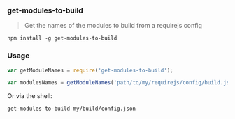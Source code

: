### get-modules-to-build

> Get the names of the modules to build from a requirejs config

`npm install -g get-modules-to-build`

### Usage

```js
var getModuleNames = require('get-modules-to-build');

var modulesNames = getModuleNames('path/to/my/requirejs/config/build.json');
```

Or via the shell:

```
get-modules-to-build my/build/config.json
```
